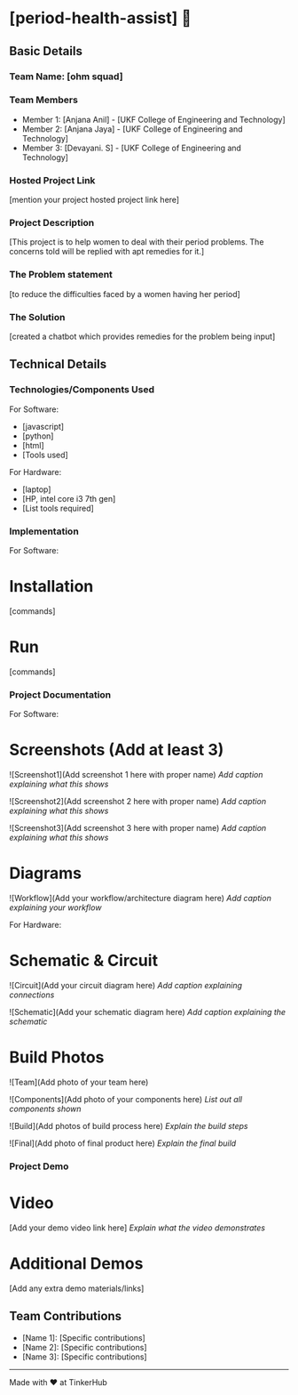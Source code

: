 # [period-health-assist] 🎯


## Basic Details
### Team Name: [ohm squad]


### Team Members
- Member 1: [Anjana Anil] - [UKF College of Engineering and Technology]
- Member 2: [Anjana Jaya] - [UKF College of Engineering and Technology]
- Member 3: [Devayani. S] - [UKF College of Engineering and Technology]

### Hosted Project Link
[mention your project hosted project link here]

### Project Description
[This project is to help women to deal with their period problems. The concerns told will be replied with apt remedies for it.]

### The Problem statement
[to reduce the difficulties faced by a women having her period]

### The Solution
[created a chatbot which provides remedies for the problem being input]

## Technical Details
### Technologies/Components Used
For Software:
- [javascript]
- [python]
- [html]
- [Tools used]

For Hardware:
- [laptop]
- [HP, intel core i3 7th gen]
- [List tools required]

### Implementation
For Software:
# Installation
[commands]

# Run
[commands]

### Project Documentation
For Software:

# Screenshots (Add at least 3)
![Screenshot1](Add screenshot 1 here with proper name)
*Add caption explaining what this shows*

![Screenshot2](Add screenshot 2 here with proper name)
*Add caption explaining what this shows*

![Screenshot3](Add screenshot 3 here with proper name)
*Add caption explaining what this shows*

# Diagrams
![Workflow](Add your workflow/architecture diagram here)
*Add caption explaining your workflow*

For Hardware:

# Schematic & Circuit
![Circuit](Add your circuit diagram here)
*Add caption explaining connections*

![Schematic](Add your schematic diagram here)
*Add caption explaining the schematic*

# Build Photos
![Team](Add photo of your team here)


![Components](Add photo of your components here)
*List out all components shown*

![Build](Add photos of build process here)
*Explain the build steps*

![Final](Add photo of final product here)
*Explain the final build*

### Project Demo
# Video
[Add your demo video link here]
*Explain what the video demonstrates*

# Additional Demos
[Add any extra demo materials/links]

## Team Contributions
- [Name 1]: [Specific contributions]
- [Name 2]: [Specific contributions]
- [Name 3]: [Specific contributions]

---
Made with ❤️ at TinkerHub
